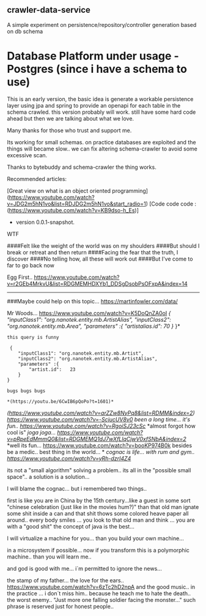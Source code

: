## crawler-data-service
A simple experiment on persistence/repository/controller generation based on db schema
# Database Platform under usage - Postgres (since i have a schema to use)
This is an early version, the basic idea is generate a workable persistence layer using
jpa and spring to provide an openapi for each table in the schema crawled. 
this version probably will work. still have some hard code ahead but then we are talking about what we love.

Many thanks for those who trust and support me.

Its working for small schemas. on practice databases are exploited and the things will became slow.. we can fix altering schema-crawler to avoid some excessive scan.

Thanks to bytebuddy and schema-crawler the thing works. 


Recommended articles: 

[Great view on what is an object oriented programming] (https://www.youtube.com/watch?v=JDG2m5hN1vo&list=RDJDG2m5hN1vo&start_radio=1)
[Code code code : (https://www.youtube.com/watch?v=KB9dso-h_Es)]
- version 0.0.1-snapshot.

WTF

####Felt like the weight of the world was on my shoulders
####But should I break or retreat and then return
####Facing the fear that the truth, I discover
####No telling how, all these will work out
####But I've come to far to go back now

Egg First.. https://www.youtube.com/watch?v=r2GEb4MrkvU&list=RDGMEMHDXYb1_DDSgDsobPsOFxpA&index=14

-------------------------
###Maybe could help on this topic... 
https://martinfowler.com/data/

Mr Woods... https://www.youtube.com/watch?v=K5DoQnZA0oI
*{*
        *"inputClass1": "org.nanotek.entity.mb.ArtistAlias",*
        *"inputClass2": "org.nanotek.entity.mb.Area",*
        *"parameters" :{*
            *"artistalias.id":  70*
        *}*
    }*
    
    this query is funny 
    
     {
        "inputClass1": "org.nanotek.entity.mb.Artist",
        "inputClass2": "org.nanotek.entity.mb.ArtistAlias",
        "parameters" :{
            "artist.id":   23
        }
    }
    
    bugs bugs bugs
    
    *(https://youtu.be/6CwIB6pQoPo?t=1601)*
    
*(https://www.youtube.com/watch?v=arZZw8NyPq8&list=RDMM&index=2)*
*https://www.youtube.com/watch?v=-ScjucUV8v0*
*been a long time... it's fun.. https://www.youtube.com/watch?v=RgoiSJ23cSc*
*almost forgot how cool is"
*joga joga... 	https://www.youtube.com/watch?v=pRpeEdMmmQ0&list=RDGMEMQ1dJ7wXfLlqCjwV0xfSNbA&index=2*
*well its fun... https://www.youtube.com/watch?v=booKP974B0k besides be a medic.. best thing in the world... *
*cognac is life... with rum and gym.. https://www.youtube.com/watch?v=yRh-dzrI4Z4*

its not a "small algorithm" solving a problem.. its all in the "possible small  space".. a solution is a solution... 

I will blame the cognac... but i remembered two things.. 

first is like you are in China by the 15th century...like a guest in some sort "chinese celebration (just like in the movies hum?)"
than that old man  ignate some shit inside a can and that shit thows some colored heave paper all around.. 
every body smiles ... you look to that old man and think ... you are with a "good shit"
the concept of java is the best... 

I will virtualize a machine for you... than you build your own machine... 

in a microsystem if possible...
now if you transform this is a polymorphic machine.. 
than you will learn me.. 

and god is good with me... 
i´m permitted to ignore the news... 

the stamp of my father... the love for the ears.. 
https://www.youtube.com/watch?v=6zTc2hD2npA
and the good music..
in the practice ... i don´t miss him.. because he teach me to hate the death.. 
the worst enemy.. 
"Just more one falling soldier facing the monster..."
such phrase is reserved just for honest people..